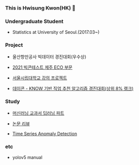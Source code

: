 ### This is Hwisung Kwon(HK) 👋


### Undergraduate Student
- Statistics at University of Seoul.(2017.03~)

### Project

+ 울산항만공사 빅데이터 경진대회(우수상)

+ [2021 빅콘테스트 제주 ECO 부문](https://github.com/hwii-kk/21-BigContest)

+ [서울시립대학교 강의 프로젝트](https://github.com/hwii-kk/UOS_classs_project)

+ [데이콘 - KNOW 기반 직업 추천 알고리즘 경진대회(상위 8% 랭크)](https://github.com/hwii-kk/dacon-know)

### Study
+ [머신러닝 교과서 딥러닝 파트](https://github.com/hwii-kk/machine-learning-text-book-DL)

+ [논문 리뷰](https://github.com/hwii-kk/Eassay-Review)

+ [Time Series Anomaly Detection](https://github.com/hwii-kk/ts_anomaly_detection)

### etc

+ yolov5 manual




<!--
[![Hwisung's GitHub stats](https://github-readme-stats.vercel.app/api?username=hwii-kk)](https://github.com/hwii-kk/github-readme-stats)



**hwii-kk/hwii-kk** is a ✨ _special_ ✨ repository because its `README.md` (this file) appears on your GitHub profile.

Here are some ideas to get you started:

- 🔭 I’m currently working on ...
- 🌱 I’m currently learning ...
- 👯 I’m looking to collaborate on ...
- 🤔 I’m looking for help with ...
- 💬 Ask me about ...
- 📫 How to reach me: ...
- 😄 Pronouns: ...
- ⚡ Fun fact: ...
-->
